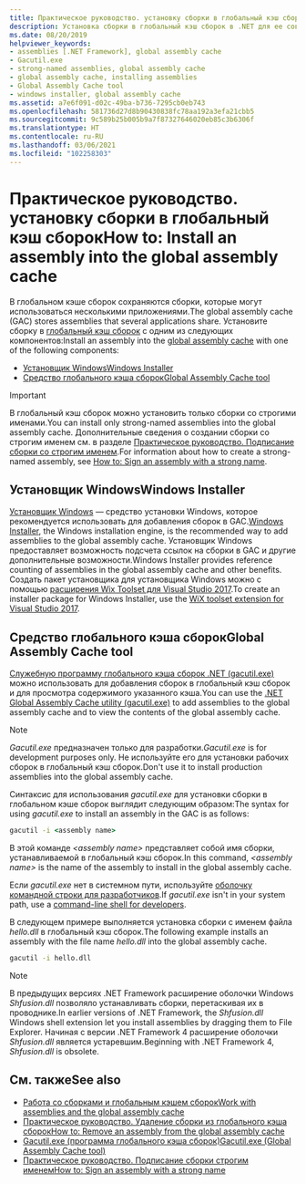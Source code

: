 ```yaml
---
title: Практическое руководство. установку сборки в глобальный кэш сборок
description: Установка сборки в глобальный кэш сборок в .NET для ее совместного использования несколькими приложениями. Использование установщика Windows или средства глобального кэша сборок.
ms.date: 08/20/2019
helpviewer_keywords:
- assemblies [.NET Framework], global assembly cache
- Gacutil.exe
- strong-named assemblies, global assembly cache
- global assembly cache, installing assemblies
- Global Assembly Cache tool
- windows installer, global assembly cache
ms.assetid: a7e6f091-d02c-49ba-b736-7295cb0eb743
ms.openlocfilehash: 581736d27d8b90430838fc78aa192a3efa21cbb5
ms.sourcegitcommit: 9c589b25b005b9a7f87327646020eb85c3b6306f
ms.translationtype: HT
ms.contentlocale: ru-RU
ms.lasthandoff: 03/06/2021
ms.locfileid: "102258303"
---
```

# <a name="how-to-install-an-assembly-into-the-global-assembly-cache"></a><span data-ttu-id="1c1cd-104">Практическое руководство. установку сборки в глобальный кэш сборок</span><span class="sxs-lookup"><span data-stu-id="1c1cd-104">How to: Install an assembly into the global assembly cache</span></span>

<span data-ttu-id="1c1cd-105">В глобальном кэше сборок сохраняются сборки, которые могут использоваться несколькими приложениями.</span><span class="sxs-lookup"><span data-stu-id="1c1cd-105">The global assembly cache (GAC) stores assemblies that several applications share.</span></span> <span data-ttu-id="1c1cd-106">Установите сборку в [глобальный кэш сборок](gac.md) с одним из следующих компонентов:</span><span class="sxs-lookup"><span data-stu-id="1c1cd-106">Install an assembly into the [global assembly cache](gac.md) with one of the following components:</span></span>

- [<span data-ttu-id="1c1cd-107">Установщик Windows</span><span class="sxs-lookup"><span data-stu-id="1c1cd-107">Windows Installer</span></span>](#windows-installer)
- [<span data-ttu-id="1c1cd-108">Средство глобального кэша сборок</span><span class="sxs-lookup"><span data-stu-id="1c1cd-108">Global Assembly Cache tool</span></span>](#global-assembly-cache-tool)

> [!IMPORTANT]
> <span data-ttu-id="1c1cd-109">В глобальный кэш сборок можно установить только сборки со строгими именами.</span><span class="sxs-lookup"><span data-stu-id="1c1cd-109">You can install only strong-named assemblies into the global assembly cache.</span></span> <span data-ttu-id="1c1cd-110">Дополнительные сведения о создании сборки со строгим именем см. в разделе [Практическое руководство. Подписание сборки со строгим именем](../../standard/assembly/sign-strong-name.md).</span><span class="sxs-lookup"><span data-stu-id="1c1cd-110">For information about how to create a strong-named assembly, see [How to: Sign an assembly with a strong name](../../standard/assembly/sign-strong-name.md).</span></span>

## <a name="windows-installer"></a><span data-ttu-id="1c1cd-111">Установщик Windows</span><span class="sxs-lookup"><span data-stu-id="1c1cd-111">Windows Installer</span></span>

<span data-ttu-id="1c1cd-112">[Установщик Windows](/windows/desktop/Msi/installation-of-assemblies-to-the-global-assembly-cache) — средство установки Windows, которое рекомендуется использовать для добавления сборок в GAC.</span><span class="sxs-lookup"><span data-stu-id="1c1cd-112">[Windows Installer](/windows/desktop/Msi/installation-of-assemblies-to-the-global-assembly-cache), the Windows installation engine, is the recommended way to add assemblies to the global assembly cache.</span></span> <span data-ttu-id="1c1cd-113">Установщик Windows предоставляет возможность подсчета ссылок на сборки в GAC и другие дополнительные возможности.</span><span class="sxs-lookup"><span data-stu-id="1c1cd-113">Windows Installer provides reference counting of assemblies in the global assembly cache and other benefits.</span></span> <span data-ttu-id="1c1cd-114">Создать пакет установщика для установщика Windows можно с помощью [расширения Wix Toolset для Visual Studio 2017](https://marketplace.visualstudio.com/items?itemName=RobMensching.WixToolsetVisualStudio2017Extension).</span><span class="sxs-lookup"><span data-stu-id="1c1cd-114">To create an installer package for Windows Installer, use the [WiX toolset extension for Visual Studio 2017](https://marketplace.visualstudio.com/items?itemName=RobMensching.WixToolsetVisualStudio2017Extension).</span></span>

## <a name="global-assembly-cache-tool"></a><span data-ttu-id="1c1cd-115">Средство глобального кэша сборок</span><span class="sxs-lookup"><span data-stu-id="1c1cd-115">Global Assembly Cache tool</span></span>

<span data-ttu-id="1c1cd-116">[Служебную программу глобального кэша сборок .NET (gacutil.exe)](../tools/gacutil-exe-gac-tool.md) можно использовать для добавления сборок в глобальный кэш сборок и для просмотра содержимого указанного кэша.</span><span class="sxs-lookup"><span data-stu-id="1c1cd-116">You can use the [.NET Global Assembly Cache utility (gacutil.exe)](../tools/gacutil-exe-gac-tool.md) to add assemblies to the global assembly cache and to view the contents of the global assembly cache.</span></span>

   > [!NOTE]
   > <span data-ttu-id="1c1cd-117">*Gacutil.exe* предназначен только для разработки.</span><span class="sxs-lookup"><span data-stu-id="1c1cd-117">*Gacutil.exe* is for development purposes only.</span></span> <span data-ttu-id="1c1cd-118">Не используйте его для установки рабочих сборок в глобальный кэш сборок.</span><span class="sxs-lookup"><span data-stu-id="1c1cd-118">Don't use it to install production assemblies into the global assembly cache.</span></span>

<span data-ttu-id="1c1cd-119">Синтаксис для использования *gacutil.exe* для установки сборки в глобальном кэше сборок выглядит следующим образом:</span><span class="sxs-lookup"><span data-stu-id="1c1cd-119">The syntax for using *gacutil.exe* to install an assembly in the GAC is as follows:</span></span>

```cmd
gacutil -i <assembly name>
```

<span data-ttu-id="1c1cd-120">В этой команде *\<assembly name>* представляет собой имя сборки, устанавливаемой в глобальный кэш сборок.</span><span class="sxs-lookup"><span data-stu-id="1c1cd-120">In this command, *\<assembly name>* is the name of the assembly to install in the global assembly cache.</span></span>

<span data-ttu-id="1c1cd-121">Если *gacutil.exe* нет в системном пути, используйте [оболочку командной строки для разработчиков](/visualstudio/ide/reference/command-prompt-powershell).</span><span class="sxs-lookup"><span data-stu-id="1c1cd-121">If *gacutil.exe* isn't in your system path, use a [command-line shell for developers](/visualstudio/ide/reference/command-prompt-powershell).</span></span>

<span data-ttu-id="1c1cd-122">В следующем примере выполняется установка сборки с именем файла *hello.dll* в глобальный кэш сборок.</span><span class="sxs-lookup"><span data-stu-id="1c1cd-122">The following example installs an assembly with the file name *hello.dll* into the global assembly cache.</span></span>

```cmd
gacutil -i hello.dll
```

> [!NOTE]
> <span data-ttu-id="1c1cd-123">В предыдущих версиях .NET Framework расширение оболочки Windows *Shfusion.dll* позволяло устанавливать сборки, перетаскивая их в проводнике.</span><span class="sxs-lookup"><span data-stu-id="1c1cd-123">In earlier versions of .NET Framework, the *Shfusion.dll* Windows shell extension let you install assemblies by dragging them to File Explorer.</span></span> <span data-ttu-id="1c1cd-124">Начиная с версии .NET Framework 4 расширение оболочки *Shfusion.dll* является устаревшим.</span><span class="sxs-lookup"><span data-stu-id="1c1cd-124">Beginning with .NET Framework 4, *Shfusion.dll* is obsolete.</span></span>

## <a name="see-also"></a><span data-ttu-id="1c1cd-125">См. также</span><span class="sxs-lookup"><span data-stu-id="1c1cd-125">See also</span></span>

- [<span data-ttu-id="1c1cd-126">Работа со сборками и глобальным кэшем сборок</span><span class="sxs-lookup"><span data-stu-id="1c1cd-126">Work with assemblies and the global assembly cache</span></span>](working-with-assemblies-and-the-gac.md)
- [<span data-ttu-id="1c1cd-127">Практическое руководство. Удаление сборки из глобального кэша сборок</span><span class="sxs-lookup"><span data-stu-id="1c1cd-127">How to: Remove an assembly from the global assembly cache</span></span>](how-to-remove-an-assembly-from-the-gac.md)
- [<span data-ttu-id="1c1cd-128">Gacutil.exe (программа глобального кэша сборок)</span><span class="sxs-lookup"><span data-stu-id="1c1cd-128">Gacutil.exe (Global Assembly Cache tool)</span></span>](../tools/gacutil-exe-gac-tool.md)
- [<span data-ttu-id="1c1cd-129">Практическое руководство. Подписание сборки строгим именем</span><span class="sxs-lookup"><span data-stu-id="1c1cd-129">How to: Sign an assembly with a strong name</span></span>](../../standard/assembly/sign-strong-name.md)
